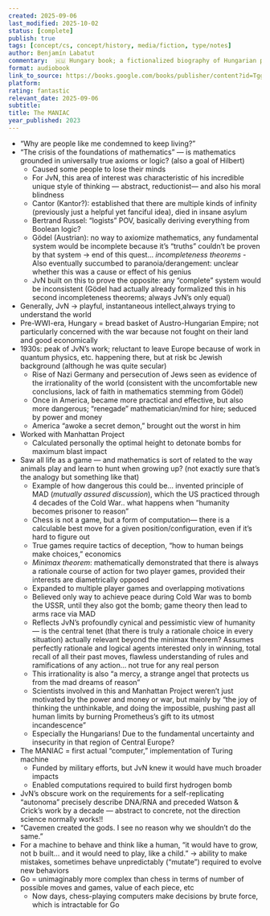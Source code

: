 ```yaml
---
created: 2025-09-06
last_modified: 2025-10-02
status: [complete]
publish: true
tags: [concept/cs, concept/history, media/fiction, type/notes]
author: Benjamín Labatut
commentary:  🇭🇺 Hungary book; a fictionalized biography of Hungarian polymath John von Neumann
format: audiobook
link_to_source: https://books.google.com/books/publisher/content?id=TggPEQAAQBAJ&pg=PP1&img=1&zoom=3&hl=en&bul=1&sig=ACfU3U0gCpYDdR0uLZbRbtZBP69ih1qqFA&w=1280
platform:
rating: fantastic
relevant_date: 2025-09-06
subtitle:
title: The MANIAC
year_published: 2023
---
```


- “Why are people like me condemned to keep living?”
- “The crisis of the foundations of mathematics” — is mathematics grounded in universally true axioms or logic? (also a goal of Hilbert)
	- Caused some people to lose their minds
	- For JvN, this area of interest was characteristic of his incredible unique style of thinking — abstract, reductionist— and also his moral blindness
	- Cantor (Kantor?): established that there are multiple kinds of infinity (previously just a helpful yet fanciful idea), died in insane asylum
	- Bertrand Russel: “logists” POV, basically deriving everything from Boolean logic?
	- Gödel (Austrian): no way to axiomize mathematics, any fundamental system would be incomplete because it’s “truths” couldn’t be proven by that system → end of this quest… *incompleteness theorems*
			- Also eventually succumbed to paranoia/derangement: unclear whether this was a cause or effect of his genius
	- JvN built on this to prove the opposite: any “complete” system would be inconsistent (Gödel had actually already formalized this in his second incompleteness theorems; always JvN’s only equal)
- Generally, JvN → playful, instantaneous intellect,always trying to understand the world
- Pre-WWI-era, Hungary = bread basket of Austro-Hungarian Empire; not particularly concerned with the war because not fought on their land and good economically
- 1930s: peak of JvN’s work; reluctant to leave Europe because of work in quantum physics, etc. happening there, but at risk bc Jewish background (although he was quite secular)
	- Rise of Nazi Germany and persecution of Jews seen as evidence of the irrationality of the world (consistent with the uncomfortable new conclusions, lack of faith in mathematics stemming from Gödel)
	- Once in America, became more practical and effective, but also more dangerous; “renegade” mathematician/mind for hire; seduced by power and money
	- America “awoke a secret demon,” brought out the worst in him
- Worked with Manhattan Project
	- Calculated personally the optimal height to detonate bombs for maximum blast impact
- Saw all life as a game — and mathematics is sort of related to the way animals play and learn to hunt when growing up? (not exactly sure that’s the analogy but something like that)
	- Example of how dangerous this could be… invented principle of MAD (*mutually assured discussion*), which the US practiced through 4 decades of the Cold War.. what happens when “humanity becomes prisoner to reason”
	- Chess is not a game, but a form of computation— there is a calculable best move for a given position/configuration, even if it’s hard to figure out
	- True games require tactics of deception, “how to human beings make choices,” economics
	- *Minimax theorem*: mathematically demonstrated that there is always a rationale course of action for two player games, provided their interests are diametrically opposed
	- Expanded to multiple player games and overlapping motivations
	- Believed only way to achieve peace during Cold War was to bomb the USSR, until they also got the bomb; game theory then lead to arms race via MAD
	- Reflects JvN’s profoundly cynical and pessimistic view of humanity— is the central tenet (that there is truly a rationale choice in every situation) actually relevant beyond the minimax theorem? Assumes perfectly rationale and logical agents interested only in winning, total recall of all their past moves, flawless understanding of rules and ramifications of any action… not true for any real person
	- This irrationality is also “a mercy, a strange angel that protects us from the mad dreams of reason”
	- Scientists involved in this and Manhattan Project weren’t just motivated by the power and money or war, but mainly by “the joy of thinking the unthinkable, and doing the impossible, pushing past all human limits by burning Prometheus’s gift to its utmost incandescence”
	- Especially the Hungarians! Due to the fundamental uncertainty and insecurity in that region of Central Europe?
- The MANIAC = first actual “computer,” implementation of Turing machine
	- Funded by military efforts, but JvN knew it would have much broader impacts
	- Enabled computations required to build first hydrogen bomb
- JvN’s obscure work on the requirements for a self-replicating “autonoma” precisely describe DNA/RNA and preceded Watson & Crick’s work by a decade — abstract to concrete, not the direction science normally works!!
- “Cavemen created the gods. I see no reason why we shouldn’t do the same.”
- For a machine to behave and think like a human, “it would have to grow, not b built… and it would need to play, like a child.” → ability to make mistakes, sometimes behave unpredictably (“mutate”) required to evolve new behaviors
- Go = unimaginably more complex than chess in terms of number of possible moves and games, value of each piece, etc
	- Now days, chess-playing computers make decisions by brute force, which is intractable for Go